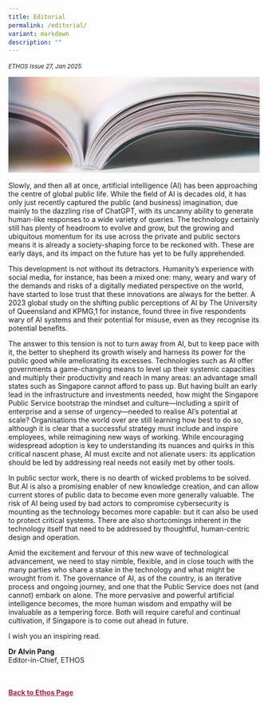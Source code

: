 ```yaml
---
title: Editorial
permalink: /editorial/
variant: markdown
description: ""
---
```

<style>


	
.back a
{
	color: #9f2943;
	font-weight: bold;
}

#banner img
{
	width:100%;
}
	
.author
{
border-bottom: 1px solid black;
margin-top:40px;
padding-bottom:30px;
border-top: 1px solid black;	

}	
	
</style>
<em><small>ETHOS Issue 27, Jan 2025</small></em>
<div class="background-image">
<img src="/images/Landing_Banner_Images/knowledge_editorial_banner_01.jpg">
</div>

<p>Slowly, and then all at once, artificial intelligence (AI) has been approaching the centre of global public life. While the field of AI is decades old, it has only just recently captured the public (and business) imagination, due mainly to the dazzling rise of ChatGPT, with its uncanny ability to generate human-like responses to a wide variety of queries. The technology certainly still has plenty of headroom to evolve and grow, but the growing and ubiquitous momentum for its use across the private and public sectors
means it is already a society-shaping force to be reckoned with. These are
early days, and its impact on the future has yet to be fully apprehended.</p>

<p>This development is not without its detractors. Humanity’s experience with
social media, for instance, has been a mixed one: many, weary and wary of
the demands and risks of a digitally mediated perspective on the world,
have started to lose trust that these innovations are always for the better.
A 2023 global study on the shifting public perceptions of AI by The University of Queensland and KPMG,1 for instance, found three in five respondents wary of AI systems and their potential for misuse, even as they recognise its potential benefits.</p>

<p>The answer to this tension is not to turn away from AI, but to keep pace with it, the better to shepherd its growth wisely and harness its power for the public good while ameliorating its excesses. Technologies such as AI offer governments a game-changing means to level up their systemic capacities and multiply their productivity and reach in many areas: an advantage small states such as Singapore cannot afford to pass up. But having built an early lead in the infrastructure and investments needed, how might the Singapore Public Service bootstrap the mindset and culture—including a spirit of enterprise and a sense of urgency—needed to realise AI’s potential at scale? Organisations the world over are still learning how best to do so, although it is clear that a successful strategy must include and inspire employees, while reimagining new ways of working. While encouraging widespread adoption is key to understanding its nuances and quirks in this critical nascent phase, AI must excite and not alienate users: its application should be led by addressing real needs not easily met by other tools.</p>	
	
<p>In public sector work, there is no dearth of wicked problems to be solved.
But AI is also a promising enabler of new knowledge creation, and can
allow current stores of public data to become even more generally valuable. The risk of AI being used by bad actors to compromise cybersecurity is
mounting as the technology becomes more capable: but it can also be used
to protect critical systems. There are also shortcomings inherent in the technology itself that need to be addressed by thoughtful, human-centric
design and operation.</p>
	
<p>Amid the excitement and fervour of this new wave of technological advancement, we need to stay nimble, flexible, and in close touch with the many parties who share a stake in the technology and what might be wrought from it. The governance of AI, as of the country, is an iterative process and ongoing journey, and one that the Public Service does not (and cannot) embark on alone. The more pervasive and powerful artificial intelligence becomes, the more human
wisdom and empathy will be invaluable as a tempering force. Both will require careful and continual cultivation, if Singapore is to come out ahead in future.</p>

<p>I wish you an inspiring read.</p>


<b>Dr Alvin Pang</b><br>
Editor-in-Chief, ETHOS
	

	
<br>
<br>	
<div class="back">
<a href="/ethos/">Back to Ethos Page</a>	
</div>